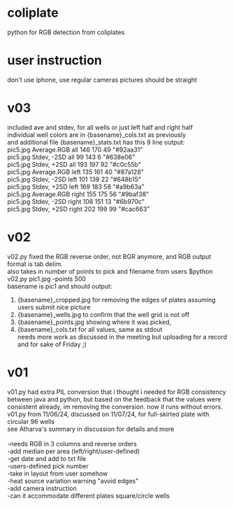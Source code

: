 # coliplate
python for RGB detection from coliplates

# user instruction

don't use iphone, use regular cameras
pictures should be straight 

# v03
included ave and stdev, for all wells or just left half and right half<br/>
individual well colors are in {basename}_cols.txt as previously<br/>
and additional file {basename}_stats.txt has this 9 line output:<br/>
pic5.jpg	Average.RGB	all	146	170	49	"#92aa31"<br/>
pic5.jpg	Stdev, -2SD	all	99	143	6	"#638e06"<br/>
pic5.jpg	Stdev, +2SD	all	193	197	92	"#c0c55b"<br/>
pic5.jpg	Average.RGB	left	135	161	40	"#87a128"<br/>
pic5.jpg	Stdev, -2SD	left	101	139	22	"#648b15"<br/>
pic5.jpg	Stdev, +2SD	left	169	183	58	"#a9b63a"<br/>
pic5.jpg	Average.RGB	right	155	175	56	"#9baf38"<br/>
pic5.jpg	Stdev, -2SD	right	108	151	13	"#6b970c"<br/>
pic5.jpg	Stdev, +2SD	right	202	199	99	"#cac663"<br/>


# v02
v02.py fixed the RGB reverse order, not BGR anymore, and RGB output format is tab delim. <br/>
also takes in number of points to pick and filename from users $python v02.py pic1.jpg -points 500 <br/>
basename is pic1 and should output: <br/>
1. {basename}_cropped.jpg for removing the edges of plates assuming users submit nice picture <br/>
2. {basename}_wells.jpg to confirm that the well grid is not off <br/>
3. {basename}_points.jpg showing where it was picked,  <br/>
4. {basename}_cols.txt for all values, same as stdout <br/>
needs more work as discussed in the meeting but uploading for a record and for sake of Friday ;) <br/>

# v01
v01.py had extra PIL conversion that i thought i needed for RGB consistency between java and python, but based on the feedback that the values were consistent already, im removing the conversion. now it runs without errors. <br/>
v01.py from 11/06/24, discussed on 11/07/24, for full-skirted plate with circular 96 wells <br/>
see Atharva's summary in discussion for details and more<br/><br/>
-needs RGB in 3 columns and reverse orders <br/>
-add median per area (left/right/user-defined) <br/>
-get date and add to txt file <br/>
-users-defined pick number <br/>
-take in layout from user somehow <br/>
-heat source variation warning "avoid edges" <br/>
-add camera instruction <br/>
-can it accommodate different plates square/circle wells <br/>
